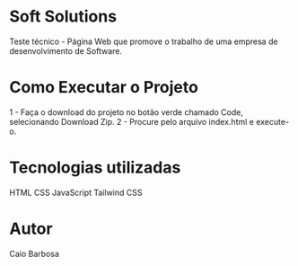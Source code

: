 # Soft Solutions 
Teste técnico - Página Web que promove o trabalho de uma empresa de desenvolvimento de Software.

# Como Executar o Projeto

1 - Faça o download do projeto no botão verde chamado Code, selecionando Download Zip.
2 - Procure pelo arquivo index.html e execute-o.

# Tecnologias utilizadas
HTML
CSS
JavaScript
Tailwind CSS

# Autor
Caio Barbosa